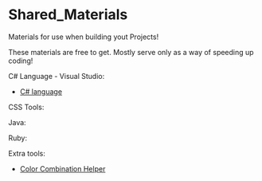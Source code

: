 # Shared_Materials
 Materials for use when building yout Projects!

These materials are free to get.
Mostly serve only as a way of speeding up coding!



C# Language - Visual Studio:
 - [C# language](https://github.com/Anoarai/Shared_Materials/tree/main/C%23)


CSS Tools:



Java:



Ruby:



Extra tools:
 - [Color Combination Helper](https://learnui.design/tools/accessible-color-generator.html)
